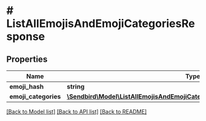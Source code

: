# # ListAllEmojisAndEmojiCategoriesResponse

## Properties

Name | Type | Description | Notes
------------ | ------------- | ------------- | -------------
**emoji_hash** | **string** |  | [optional]
**emoji_categories** | [**\Sendbird\Model\ListAllEmojisAndEmojiCategoriesResponseEmojiCategoriesInner[]**](ListAllEmojisAndEmojiCategoriesResponseEmojiCategoriesInner.md) |  | [optional]

[[Back to Model list]](../../README.md#models) [[Back to API list]](../../README.md#endpoints) [[Back to README]](../../README.md)
